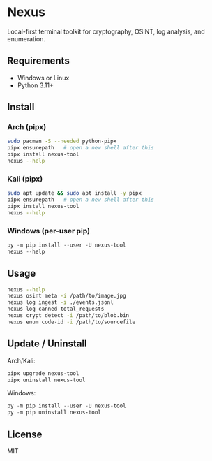 # Nexus

Local-first terminal toolkit for cryptography, OSINT, log analysis, and enumeration.

## Requirements
- Windows or Linux
- Python 3.11+

## Install

### Arch (pipx)
```bash
sudo pacman -S --needed python-pipx
pipx ensurepath   # open a new shell after this
pipx install nexus-tool
nexus --help
```

### Kali (pipx)
```bash
sudo apt update && sudo apt install -y pipx
pipx ensurepath   # open a new shell after this
pipx install nexus-tool
nexus --help
```

### Windows (per-user pip)
```powershell
py -m pip install --user -U nexus-tool
nexus --help
```

## Usage

```bash
nexus --help
nexus osint meta -i /path/to/image.jpg
nexus log ingest -i ./events.jsonl
nexus log canned total_requests
nexus crypt detect -i /path/to/blob.bin
nexus enum code-id -i /path/to/sourcefile
```

## Update / Uninstall

Arch/Kali:
```bash
pipx upgrade nexus-tool
pipx uninstall nexus-tool
```

Windows:
```powershell
py -m pip install --user -U nexus-tool
py -m pip uninstall nexus-tool
```

## License
MIT
